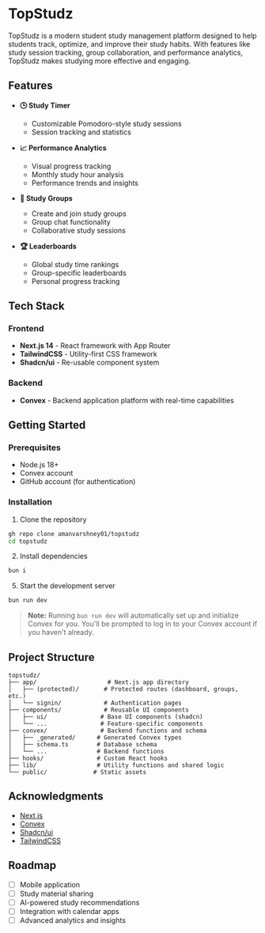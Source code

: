 # TopStudz

TopStudz is a modern student study management platform designed to help students track, optimize, and improve their study habits. With features like study session tracking, group collaboration, and performance analytics, TopStudz makes studying more effective and engaging.

## Features

- **🕒 Study Timer**
  - Customizable Pomodoro-style study sessions
  - Session tracking and statistics

- **📈 Performance Analytics**
  - Visual progress tracking
  - Monthly study hour analysis
  - Performance trends and insights

- **👥 Study Groups**
  - Create and join study groups
  - Group chat functionality
  - Collaborative study sessions

- **🏆 Leaderboards**
  - Global study time rankings
  - Group-specific leaderboards
  - Personal progress tracking

## Tech Stack

### Frontend
- **Next.js 14** - React framework with App Router
- **TailwindCSS** - Utility-first CSS framework
- **Shadcn/ui** - Re-usable component system

### Backend
- **Convex** - Backend application platform with real-time capabilities

## Getting Started

### Prerequisites
- Node.js 18+
- Convex account
- GitHub account (for authentication)

### Installation

1. Clone the repository
```bash
gh repo clone amanvarshney01/topstudz
cd topstudz
```

2. Install dependencies
```bash
bun i
```

5. Start the development server
```bash
bun run dev
```

> **Note:** Running `bun run dev` will automatically set up and initialize Convex for you. You'll be prompted to log in to your Convex account if you haven't already.

## Project Structure

```
topstudz/
├── app/                    # Next.js app directory
│   ├── (protected)/       # Protected routes (dashboard, groups, etc.)
│   └── signin/            # Authentication pages
├── components/            # Reusable UI components
│   ├── ui/               # Base UI components (shadcn)
│   └── ...               # Feature-specific components
├── convex/               # Backend functions and schema
│   ├── _generated/      # Generated Convex types
│   ├── schema.ts        # Database schema
│   └── ...              # Backend functions
├── hooks/               # Custom React hooks
├── lib/                 # Utility functions and shared logic
└── public/             # Static assets
```

## Acknowledgments

- [Next.js](https://nextjs.org/)
- [Convex](https://www.convex.dev/)
- [Shadcn/ui](https://ui.shadcn.com/)
- [TailwindCSS](https://tailwindcss.com/)

## Roadmap

- [ ] Mobile application
- [ ] Study material sharing
- [ ] AI-powered study recommendations
- [ ] Integration with calendar apps
- [ ] Advanced analytics and insights
